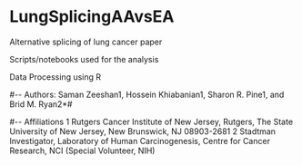 # LungSplicingAAvsEA
Alternative splicing of lung cancer paper

Scripts/notebooks used for the analysis

Data Processing using R

#-- Authors: Saman Zeeshan1, Hossein Khiabanian1, Sharon R. Pine1, and Brid M. Ryan2*#

#-- Affiliations 1 Rutgers Cancer Institute of New Jersey, Rutgers, The State University of New Jersey, New Brunswick, NJ 08903-2681 2 Stadtman Investigator, Laboratory of Human Carcinogenesis, Centre for Cancer Research, NCI (Special Volunteer, NIH)
